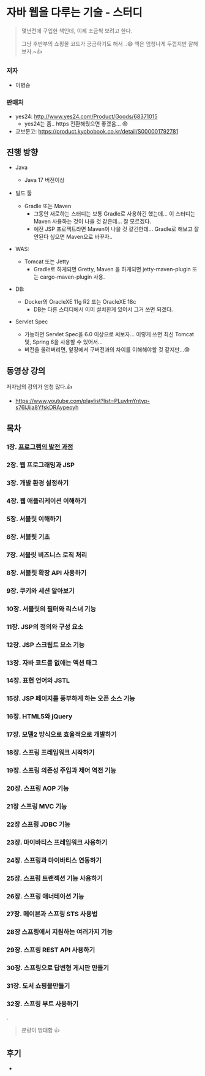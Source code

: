 # 자바 웹을 다루는 기술 - 스터디

> 몇년전에 구입한 책인데,  이제 조금씩 보려고 한다.
>
> 그냥 후반부의 쇼핑몰 코드가 궁금하기도 해서 ..😄 책은 엄청나게 두껍지만 잘해보자.~👍

### 저자

* 이병승

  

### 판매처

* yes24: http://www.yes24.com/Product/Goods/68371015
  * yes24는 좀.. https 전환해줬으면 좋겠음... 😓
* 교보문고: https://product.kyobobook.co.kr/detail/S000001792781



## 진행 방향

* Java
  * Java 17 버전이상
* 빌드 툴
  * Gradle 또는 Maven
    * 그동안 새로하는 스터디는 보통 Gradle로 사용하긴 했는데... 이 스터디는 Maven 사용하는 것이 나을 것 같은데... 잘 모르겠다.
    * 예전 JSP 프로젝트라면 Maven이 나을 것 같긴한데... Gradle로 해보고 잘 안된다 싶으면 Maven으로 바꾸자..

* WAS: 
  * Tomcat 또는 Jetty
    * Gradle로 하게되면 Gretty, Maven 을 하게되면 jetty-maven-plugin 또는 cargo-maven-plugin 사용.
* DB: 
  * Docker의 OracleXE 11g R2 또는 OracleXE 18c
    * DB는 다른 스터디에서 이미 설치한게 있어서 그거 쓰면 되겠다.

* Servlet Spec
  * 가능하면 Servlet Spec을 6.0 이상으로 써보자... 이렇게 쓰면 최신 Tomcat 및, Spring 6을 사용할 수 있어서...
  * 버전을 올려버리면, 앞장에서 구버전과의 차이를 이해해야할 것 같지만...😓



## 동영상 강의

저자님의 강의가 엄청 많다.👍

* https://www.youtube.com/playlist?list=PLuvImYntyp-s76lJiia8YfskDRAypeoyh



## 목차

### 1장. [프로그램의 발전 과정](chap01)

### 2장. 웹 프로그래밍과 JSP

### 3장. 개발 환경 설정하기

### 4장. 웹 애플리케이션 이해하기

### 5장. 서블릿 이해하기

### 6장. 서블릿 기초

### 7장. 서블릿 비즈니스 로직 처리

### 8장. 서블릿 확장 API 사용하기

### 9장. 쿠키와 세션 알아보기

### 10장. 서블릿의 필터와 리스너 기능

### 11장. JSP의 정의와 구성 요소

### 12장. JSP 스크립트 요소 기능

### 13장. 자바 코드를 없애는 액션 태그

### 14장. 표현 언어와 JSTL

### 15장. JSP 페이지를 풍부하게 하는 오픈 소스 기능

### 16장. HTML5와 jQuery

### 17장. 모델2 방식으로 효율적으로 개발하기

### 18장. 스프링 프레임워크 시작하기

### 19장. 스프링 의존성 주입과 제어 역전 기능

### 20장. 스프링 AOP 기능

### 21장 스프링 MVC 기능

### 22장 스프링 JDBC 기능

### 23장. 마이바티스 프레임워크 사용하기

### 24장. 스프링과 마이바티스 연동하기

### 25장. 스프링 트랜젝션 기능 사용하기

### 26장. 스프링 애너테이션 기능

### 27장. 메이븐과 스프링 STS 사용법

### 28장 스프링에서 지원하는 여러가지 기능

### 29장. 스프링 REST API 사용하기

### 30장. 스프링으로 답변형 게시판 만들기

### 31장. 도서 쇼핑몰만들기

### 32장. 스프링 부트 사용하기

. 

> 분량이 방대함 👍



## 후기

* 